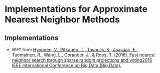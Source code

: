 # Implementations for Approximate Nearest Neighbor Methods

## Implementations
 - `MRPT` from [Hyvonen, V., Pitkanen, T., Tasoulis, S., Jaasaari, E., Tuomainen, R., Wang, L., Corander, J., & Roos, T. (2016). Fast nearest neighbor search through sparse random projections and voting2016 IEEE International Conference on Big Data (Big Data).](https://arxiv.org/abs/1509.06957)